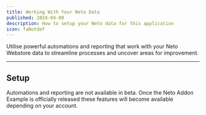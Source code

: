 ```yaml
---
title: Working With Your Neto Data
published: 2024-04-08
description: How to setup your Neto data for this application
icon: faNotdef
---
```


Utilise powerful automations and reporting that work with your Neto Webstore data to streamline processes and uncover areas for improvement.

---

## Setup

Automations and reporting are not available in beta. Once the Neto Addon Example is officially released these features will become available depending on your account.
